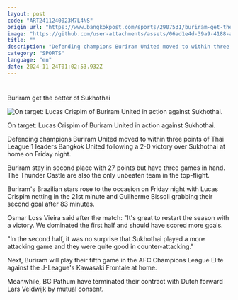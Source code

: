 ```yaml
---
layout: post
code: "ART2411240023M7L4NS"
origin_url: "https://www.bangkokpost.com/sports/2907531/buriram-get-the-better-of-sukhothai"
image: "https://github.com/user-attachments/assets/06ad1e4d-39a9-4188-aa7e-a92c52b2eb26"
title: ""
description: "Defending champions Buriram United moved to within three points of Thai League 1 leaders Bangkok United following a 2-0 victory over Sukhothai at home on Friday night."
category: "SPORTS"
language: "en"
date: 2024-11-24T01:02:53.932Z
---
```


# 

Buriram get the better of Sukhothai

![On target: Lucas Crispim of Buriram United in action against Sukhothai.](https://github.com/user-attachments/assets/6eb9dfad-85b6-4be6-a79e-39d8bc220040)

On target: Lucas Crispim of Buriram United in action against Sukhothai.

Defending champions Buriram United moved to within three points of Thai League 1 leaders Bangkok United following a 2-0 victory over Sukhothai at home on Friday night.

Buriram stay in second place with 27 points but have three games in hand. The Thunder Castle are also the only unbeaten team in the top-flight.

Buriram's Brazilian stars rose to the occasion on Friday night with Lucas Crispim netting in the 21st minute and Guilherme Bissoli grabbing their second goal after 83 minutes.

Osmar Loss Vieira said after the match: "It's great to restart the season with a victory. We dominated the first half and should have scored more goals.

"In the second half, it was no surprise that Sukhothai played a more attacking game and they were quite good in counter-attacking."

Next, Buriram will play their fifth game in the AFC Champions League Elite against the J-League's Kawasaki Frontale at home.

Meanwhile, BG Pathum have terminated their contract with Dutch forward Lars Veldwijk by mutual consent.